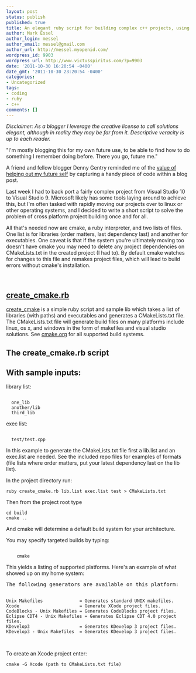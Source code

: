 ```yaml
---
layout: post
status: publish
published: true
title: An elegant ruby script for building complex c++ projects, using cmake
author: Mark Essel
author_login: messel
author_email: messel@gmail.com
author_url: http://messel.myopenid.com/
wordpress_id: 9903
wordpress_url: http://www.victusspiritus.com/?p=9903
date: '2011-10-30 16:20:54 -0400'
date_gmt: '2011-10-30 23:20:54 -0400'
categories:
- Uncategorized
tags:
- coding
- ruby
- c++
comments: []
---
```

<p><i>Disclaimer: As a blogger I leverage the creative license to call solutions elegant, although in reality they may be far from it. Descriptive veracity is up to each reader.</i></p>
<p>"I'm mostly blogging this for my own future use, to be able to find how to do something I remember doing before. There you go, future me."</p>
<p>A friend and fellow blogger Denny Gentry reminded me of the <a href="http://codingrelic.geekhold.com/2011/10/tornado-httpclient-chunked-downloads.html">value of helping out my future self</a> by capturing a handy piece of code within a blog post.</p>
<p>Last week I had to back port a fairly complex project from Visual Studio 10 to Visual Studio 9. Microsoft likely has some tools laying around to achieve this, but I'm often tasked with rapidly moving our projects over to linux or other operating systems, and I decided to write a short script to solve the problem of cross platform project building once and for all. </p>
<p>All that's needed now are cmake, a ruby interpreter, and two lists of files. One list is for libraries (order matters, last dependency last) and another for executables. One caveat is that if the system you're ultimately moving too doesn't have cmake you may need to delete any project dependencies on CMakeLists.txt in the created project (I had to). By default cmake watches for changes to this file and remakes project files, which will lead to build errors without cmake's installation.</p>
<p><a href="https://github.com/victusfate/create_cmake"><br />
<h2>create_cmake.rb</h2>
<p></a></p>
<p><a href="https://github.com/victusfate/create_cmake">create_cmake</a> is a simple ruby script and sample lib which takes a list of libraries (with paths) and executables and generates a CMakeLists.txt file. The CMakeLists.txt file will generate build files on many platforms include linux, os x, and windows in the form of makefiles and visual studio solutions. See <a href="http://www.cmake.org/">cmake.org</a> for all supported build systems.</p>
<h2>The create_cmake.rb script</h2>
<p><script src="https://gist.github.com/1316698.js?file=create_cmake.rb"></script></p>
<h2>With sample inputs:</h2>
<p>library list:</p>
<pre><code>
  one_lib
  another/lib
  third_lib
</code></pre>
<p>exec list:</p>
<pre><code>
  test/test.cpp
</code></pre>
<p>In this example to generate the CMakeLists.txt file first a lib.list and an exec.list are needed. See the included repo files for examples of formats (file lists where order matters, put your latest dependency last on the lib list).</p>
<p>In the project directory run:</p>
<pre><code>ruby create_cmake.rb lib.list exec.list test &gt; CMakeLists.txt
</code></pre>
<p>Then from the project root type</p>
<pre><code>cd build
cmake ..
</code></pre>
<p>And cmake will determine a default build system for your architecture. </p>
<p>You may specify targeted builds by typing:</p>
<pre><code>
    cmake
</code></pre>
<p>This yields a listing of supported platforms. Here's an example of what showed up on my home system:</p>
<pre>
The following generators are available on this platform:

    Unix Makefiles              = Generates standard UNIX makefiles.
    Xcode                       = Generate XCode project files.
    CodeBlocks - Unix Makefiles = Generates CodeBlocks project files.
    Eclipse CDT4 - Unix Makefiles = Generates Eclipse CDT 4.0 project files.
    KDevelop3                   = Generates KDevelop 3 project files.
    KDevelop3 - Unix Makefiles  = Generates KDevelop 3 project files.
</pre>
<p>To create an Xcode project enter:</p>
<pre><code>cmake -G Xcode (path to CMakeLists.txt file)
</code></pre>
